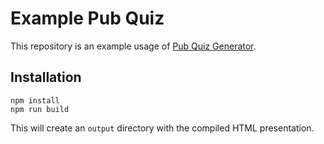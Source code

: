# Example Pub Quiz
This repository is an example usage of [Pub Quiz Generator](https://github.com/pfirpfel/pub-quiz-generator).

## Installation
```shell
npm install
npm run build
```
This will create an `output` directory with the compiled HTML presentation.
